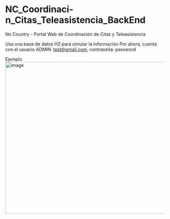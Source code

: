 # NC_Coordinaci-n_Citas_Teleasistencia_BackEnd
No Country - Portal Web de Coordinación de Citas y Teleasistencia

Usa una base de datos H2 para simular la información
Por ahora, cuenta con el usuario ADMIN: test@gmail.com, contraseña: password

Ejemplo
<img width="1184" height="480" alt="image" src="https://github.com/user-attachments/assets/7f1ae5ab-3e52-4ba5-bfab-d168877cd78b" />
